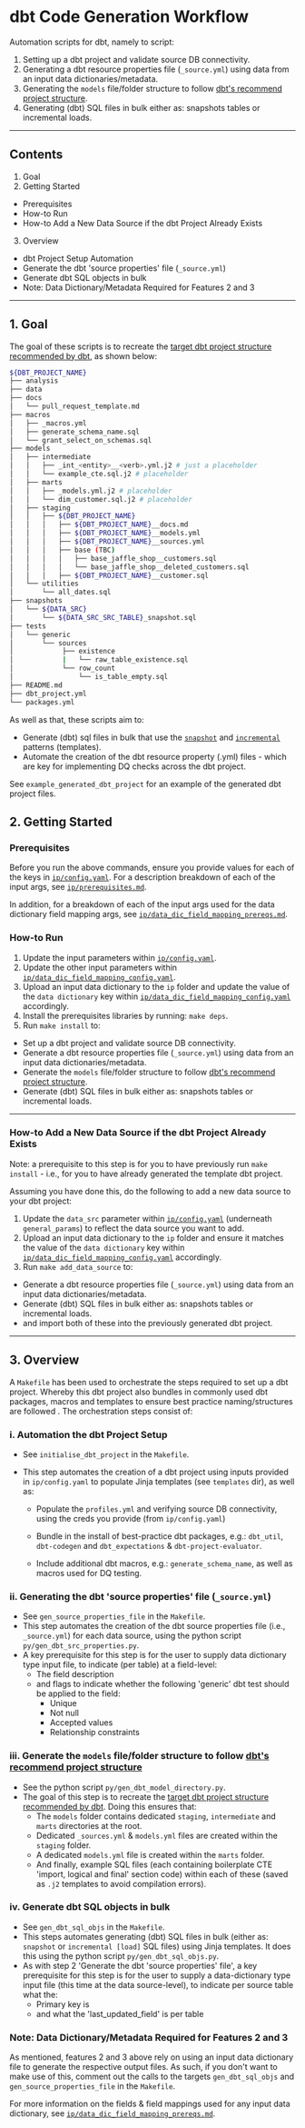 # dbt Code Generation Workflow

Automation scripts for dbt, namely to script:

1) Setting up a dbt project and validate source DB connectivity.
2) Generating a dbt resource properties file (`_source.yml`) using data from an input data dictionaries/metadata.
3) Generating the `models` file/folder structure to follow [dbt's recommend project structure](https://docs.getdbt.com/guides/best-practices/how-we-structure/1-guide-overview).
4) Generating (dbt) SQL files in bulk either as: snapshots tables or incremental loads.

---

## Contents

1. Goal
2. Getting Started

* Prerequisites
* How-to Run
* How-to Add a New Data Source if the dbt Project Already Exists

3. Overview

* dbt Project Setup Automation
* Generate the dbt 'source properties' file (`_source.yml`)
* Generate dbt SQL objects in bulk
* Note: Data Dictionary/Metadata Required for Features 2 and 3

---

## 1. Goal

The goal of these scripts is to recreate the [target dbt project structure recommended by dbt](https://docs.getdbt.com/guides/best-practices/how-we-structure/1-guide-overview#guide-structure-overview), as shown below:

```bash
${DBT_PROJECT_NAME}
├── analysis
├── data
├── docs
│   └── pull_request_template.md
├── macros
│   ├── _macros.yml
│   ├── generate_schema_name.sql
│   └── grant_select_on_schemas.sql
├── models
│   ├── intermediate
│   │   ├── _int_<entity>__<verb>.yml.j2 # just a placeholder
│   │   └── example_cte.sql.j2 # placeholder
│   ├── marts
│   │   ├── _models.yml.j2 # placeholder
│   │   └── dim_customer.sql.j2 # placeholder
│   ├── staging
│   │   ├── ${DBT_PROJECT_NAME}
│   │   │   ├── ${DBT_PROJECT_NAME}__docs.md
│   │   │   ├── ${DBT_PROJECT_NAME}__models.yml
│   │   │   ├── ${DBT_PROJECT_NAME}__sources.yml
│   │   │   ├── base (TBC)
│   │   │   │   ├── base_jaffle_shop__customers.sql
│   │   │   │   └── base_jaffle_shop__deleted_customers.sql
│   │   │   ├── ${DBT_PROJECT_NAME}__customer.sql
│   └── utilities
│       └── all_dates.sql
├── snapshots
│   └── ${DATA_SRC}
│       └── ${DATA_SRC_SRC_TABLE}_snapshot.sql
├── tests
│   └── generic
│       └── sources
│            ├── existence
│            |   └── raw_table_existence.sql
│            └── row_count
│                └── is_table_empty.sql
├── README.md
├── dbt_project.yml
└── packages.yml
```

As well as that, these scripts aim to:

* Generate (dbt) sql files in bulk that use the [`snapshot`](https://github.com/paulf-999/dbt/blob/main/dbt_code_generation_workflow/templates/jinja_templates/snapshot.sql.j2) and [`incremental`](https://github.com/paulf-999/dbt/blob/main/dbt_code_generation_workflow/templates/jinja_templates/incremental.sql.j2) patterns (templates).
* Automate the creation of the dbt resource property (.yml) files - which are key for implementing DQ checks across the dbt project.

See `example_generated_dbt_project` for an example of the generated dbt project files.

## 2. Getting Started

### Prerequisites

Before you run the above commands, ensure you provide values for each of the keys in [`ip/config.yaml`](https://github.com/paulf-999/dbt/blob/main/dbt_code_generation_workflow/ip/config.yaml). For a description breakdown of each of the input args, see [`ip/prerequisites.md`](https://github.com/paulf-999/dbt/blob/main/dbt_code_generation_workflow/ip/prerequisites.md).

In addition, for a breakdown of each of the input args used for the data dictionary field mapping args, see [`ip/data_dic_field_mapping_prereqs.md`](https://github.com/paulf-999/dbt/blob/main/dbt_code_generation_workflow/ip/data_dic_field_mapping_prereqs.md).

### How-to Run

1. Update the input parameters within [`ip/config.yaml`](https://github.com/paulf-999/dbt/blob/main/dbt_code_generation_workflow/ip/config.yaml).
2. Update the other input parameters within [`ip/data_dic_field_mapping_config.yaml`](https://github.com/paulf-999/dbt/blob/main/dbt_code_generation_workflow/ip/data_dic_field_mapping_config.yaml).
3. Upload an input data dictionary to the `ip` folder and update the value of the `data dictionary` key within [`ip/data_dic_field_mapping_config.yaml`](https://github.com/paulf-999/dbt/blob/main/dbt_code_generation_workflow/ip/data_dic_field_mapping_config.yaml) accordingly.
4. Install the prerequisites libraries by running: `make deps`.
5. Run `make install` to:

* Set up a dbt project and validate source DB connectivity.
* Generate a dbt resource properties file (`_source.yml`) using data from an input data dictionaries/metadata.
* Generate the `models` file/folder structure to follow [dbt's recommend project structure](https://docs.getdbt.com/guides/best-practices/how-we-structure/1-guide-overview).
* Generate (dbt) SQL files in bulk either as: snapshots tables or incremental loads.

---

### How-to Add a New Data Source if the dbt Project Already Exists

Note: a prerequisite to this step is for you to have previously run `make install` - i.e., for you to have already generated the template dbt project.

Assuming you have done this, do the following to add a new data source to your dbt project:

1. Update the `data_src` parameter within [`ip/config.yaml`](https://gitlab.com/wesfarmers-aac-engineers/data-engineering/wes-aac-dbt-accelerators/-/blob/main/ip/config.yaml) (underneath `general_params`) to reflect the data source you want to add.
2. Upload an input data dictionary to the `ip` folder and ensure it matches the value of the `data dictionary` key within [`ip/data_dic_field_mapping_config.yaml`](https://gitlab.com/wesfarmers-aac-engineers/data-engineering/wes-aac-dbt-accelerators/-/blob/main/ip/data_dic_field_mapping_config.yaml) accordingly.
3. Run `make add_data_source` to:

* Generate a dbt resource properties file (`_source.yml`) using data from an input data dictionaries/metadata.
* Generate (dbt) SQL files in bulk either as: snapshots tables or incremental loads.
* and import both of these into the previously generated dbt project.

---

## 3. Overview

A `Makefile` has been used to orchestrate the steps required to set up a dbt project. Whereby this dbt project also bundles in commonly used dbt packages, macros and templates to ensure best practice naming/structures are followed . The orchestration steps consist of:

### i. Automation the dbt Project Setup

* See `initialise_dbt_project` in the `Makefile`.
* This step automates the creation of a dbt project using inputs provided in `ip/config.yaml` to populate Jinja templates (see `templates` dir), as well as:

  * Populate the `profiles.yml` and verifying source DB connectivity, using the creds you provide (from `ip/config.yaml`)

  * Bundle in the install of best-practice dbt packages, e.g.: `dbt_util`, `dbt-codegen` and `dbt_expectations` & `dbt-project-evaluator`.

  * Include additional dbt macros, e.g.: `generate_schema_name`, as well as macros used for DQ testing.

### ii. Generating the dbt 'source properties' file (`_source.yml`)

* See `gen_source_properties_file` in the `Makefile`.
* This step automates the creation of the dbt source properties file (i.e., `_source.yml`) for each data source, using the python script `py/gen_dbt_src_properties.py`.
* A key prerequisite for this step is for the user to supply data dictionary type input file, to indicate (per table) at a field-level:
  * The field description
  * and flags to indicate whether the following 'generic' dbt test should be applied to the field:
    * Unique
    * Not null
    * Accepted values
    * Relationship constraints

### iii. Generate the `models` file/folder structure to follow [dbt's recommend project structure](https://docs.getdbt.com/guides/best-practices/how-we-structure/1-guide-overview)

* See the python script `py/gen_dbt_model_directory.py`.
* The goal of this step is to recreate the [target dbt project structure recommended by dbt](https://docs.getdbt.com/guides/best-practices/how-we-structure/1-guide-overview). Doing this ensures that:
  * The `models` folder contains dedicated `staging`, `intermediate` and `marts` directories at the root.
  * Dedicated `_sources.yml` & `models.yml` files are created within the `staging` folder.
  * A dedicated `models.yml` file is created within the `marts` folder.
  * And finally, example SQL files (each containing boilerplate CTE 'import, logical and final' section code) within each of these (saved as `.j2` templates to avoid compilation errors).

### iv. Generate dbt SQL objects in bulk

* See `gen_dbt_sql_objs` in the `Makefile`.
* This steps automates generating (dbt) SQL files in bulk (either as: `snapshot` or `incremental [load]` SQL files) using Jinja templates. It does this using the python script `py/gen_dbt_sql_objs.py`.
* As with step 2 'Generate the dbt 'source properties' file', a key prerequisite for this step is for the user to supply a data-dictionary type input file (this time at the data source-level), to indicate per source table what the:
  * Primary key is
  * and what the 'last_updated_field' is per table

### Note: Data Dictionary/Metadata Required for Features 2 and 3

As mentioned, features 2 and 3 above rely on using an input data dictionary file to generate the respective output files. As such, if you don't want to make use of this, comment out the calls to the targets `gen_dbt_sql_objs` and `gen_source_properties_file` in the `Makefile`.

For more information on the fields & field mappings used for any input data dictionary, see [`ip/data_dic_field_mapping_prereqs.md`](https://github.com/paulf-999/dbt/blob/main/dbt_code_generation_workflow/ip/data_dic_field_mapping_prereqs.md).
